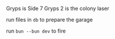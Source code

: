 Gryps is Side 7
Gryps 2 is the colony laser

run files in `db` to prepare the garage

run `bun --bun dev` to fire
